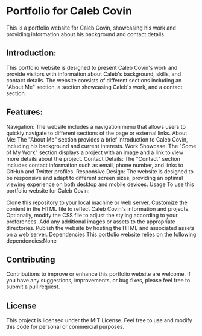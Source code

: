 # Portfolio for Caleb Covin
This is a portfolio website for Caleb Covin, showcasing his work and providing information about his background and contact details.

## Introduction:
This portfolio website is designed to present Caleb Covin's work and provide visitors with information about Caleb's background, skills, and contact details. The website consists of different sections including an "About Me" section, a section showcasing Caleb's work, and a contact section.

## Features:
Navigation: The website includes a navigation menu that allows users to quickly navigate to different sections of the page or external links.
About Me: The "About Me" section provides a brief introduction to Caleb Covin, including his background and current interests.
Work Showcase: The "Some of My Work" section displays a project with an image and a link to view more details about the project.
Contact Details: The "Contact" section includes contact information such as email, phone number, and links to GitHub and Twitter profiles.
Responsive Design: The website is designed to be responsive and adapt to different screen sizes, providing an optimal viewing experience on both desktop and mobile devices.
Usage
To use this portfolio website for Caleb Covin:

Clone this repository to your local machine or web server.
Customize the content in the HTML file to reflect Caleb Covin's information and projects.
Optionally, modify the CSS file to adjust the styling according to your preferences.
Add any additional images or assets to the appropriate directories.
Publish the website by hosting the HTML and associated assets on a web server.
Dependencies
This portfolio website relies on the following dependencies:None

## Contributing
Contributions to improve or enhance this portfolio website are welcome. If you have any suggestions, improvements, or bug fixes, please feel free to submit a pull request.

## License
This project is licensed under the MIT License. Feel free to use and modify this code for personal or commercial purposes.
